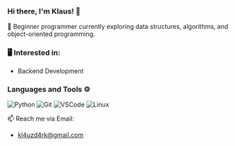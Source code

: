 ### Hi there, I'm Klaus! 👋

🌱 Beginner programmer currently exploring data structures, algorithms, and object-oriented programming.

### 🖥️ Interested in:

 * Backend Development

### Languages and Tools ⚙️

![Python](https://img.shields.io/badge/-Python-3776AB?style=flat-square&logo=python&logoColor=white)
![Git](https://img.shields.io/badge/-Git-F05032?style=flat-square&logo=git&logoColor=white)
![VSCode](https://img.shields.io/badge/-VSCode-007ACC?style=flat-square&logo=visual-studio-code&logoColor=white)
![Linux](https://img.shields.io/badge/-Linux-FCC624?style=flat-square&logo=linux&logoColor=black)


📫 Reach me via Email: 
- kl4uzd4rk@gmail.com
